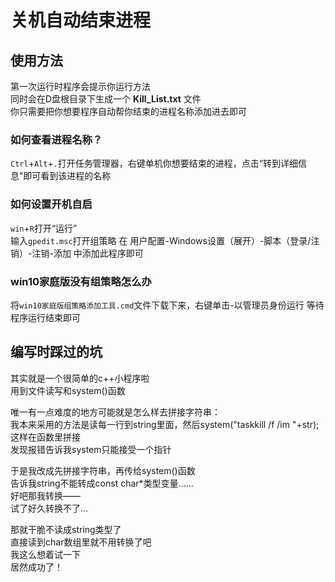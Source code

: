 # 关机自动结束进程

## 使用方法
第一次运行时程序会提示你运行方法<br>
同时会在D盘根目录下生成一个 **Kill_List.txt** 文件<br>
你只需要把你想要程序自动帮你结束的进程名称添加进去即可<br>

### 如何查看进程名称？
`Ctrl`+`Alt`+`.`打开任务管理器，右键单机你想要结束的进程，点击“转到详细信息”即可看到该进程的名称

### 如何设置开机自启
`win`+`R`打开“运行”<br>
输入`gpedit.msc`打开组策略
在 用户配置-Windows设置（展开）-脚本（登录/注销）-注销-添加 中添加此程序即可

### win10家庭版没有组策略怎么办
将`win10家庭版组策略添加工具.cmd`文件下载下来，右键单击-以管理员身份运行 等待程序运行结束即可

## 编写时踩过的坑
其实就是一个很简单的c++小程序啦<br>
用到文件读写和system()函数

唯一有一点难度的地方可能就是怎么样去拼接字符串：<br>
我本来采用的方法是读每一行到string里面，然后system("taskkill /f /im "+str);这样在函数里拼接<br>
发现报错告诉我system只能接受一个指针

于是我改成先拼接字符串，再传给system()函数<br>
告诉我string不能转成const char\*类型变量......<br>
好吧那我转换——<br>
试了好久转换不了...

那就干脆不读成string类型了<br>
直接读到char数组里就不用转换了吧<br>
我这么想着试一下<br>
居然成功了！
